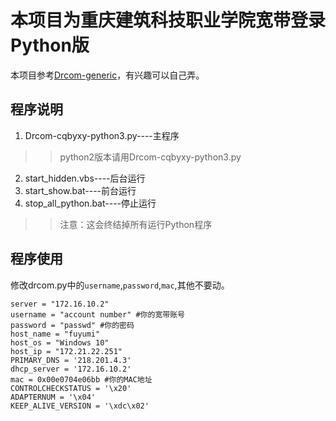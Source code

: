 # 本项目为重庆建筑科技职业学院宽带登录Python版
本项目参考[Drcom-generic](https://github.com/drcoms/drcom-generic)，有兴趣可以自己弄。
## 程序说明
1. Drcom-cqbyxy-python3.py----主程序
>>python2版本请用Drcom-cqbyxy-python3.py
2. start_hidden.vbs----后台运行
3. start_show.bat----前台运行
4. stop_all_python.bat----停止运行
>> 注意：这会终结掉所有运行Python程序
## 程序使用
修改drcom.py中的`username`,`password`,`mac`,其他不要动。
```
server = "172.16.10.2"
username = "account number" #你的宽带账号
password = "passwd" #你的密码
host_name = "fuyumi"
host_os = "Windows 10"
host_ip = "172.21.22.251"
PRIMARY_DNS = '218.201.4.3'
dhcp_server = '172.16.10.2'
mac = 0x00e0704e06bb #你的MAC地址
CONTROLCHECKSTATUS = '\x20'
ADAPTERNUM = '\x04'
KEEP_ALIVE_VERSION = '\xdc\x02'
```
